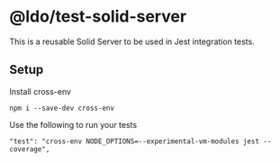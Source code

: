 # @ldo/test-solid-server

This is a reusable Solid Server to be used in Jest integration tests.

## Setup

Install cross-env

```
npm i --save-dev cross-env
```

Use the following to run your tests

```
"test": "cross-env NODE_OPTIONS=--experimental-vm-modules jest --coverage",
```